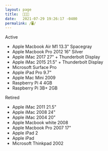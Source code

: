 ```yaml
---
layout: page
title:  👨🏻‍💻
date:   2021-07-29 19:26:17 -0400
permalink: /🖥/
---
```

Active

* Apple Macbook Air M1 13.3" Spacegray
* Apple Macbook Pro 2012 16" Silver
* Apple iMac 2017 27" + Thunderbolt Display
* Apple iMac 2015 21.5" + Thunderbolt Display
* Microsoft Surface Pro
* Apple iPad Pro 9.7"
* Apple Mac Mini 2009
* Raspberry Pi 4 4GB
* Raspberry Pi 3B+ 2GB

Retired

* Apple iMac 2011 21.5"
* Apple iMac 2008 24"
* Apple iMac 2004 20"
* Apple Macbook white 2008
* Apple Macbook Pro 2007 17"
* Apple iPad 2
* Apple iPad
* Microsoft Thinkpad 2002
